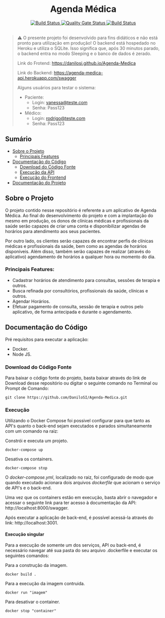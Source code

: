 <div align="center">
  <h1>Agenda Médica</h1>
</div>

<div align="center">
  <!-- Build Status -->
  <a href="https://travis-ci.org/DaniloSI/Agenda-Medica">
    <img src="https://travis-ci.org/DaniloSI/Agenda-Medica.svg?branch=master" alt="Build Status" />
  </a>
  <!-- Quality Gate Status -->
  <a href="https://sonarcloud.io/dashboard?id=DaniloSI_Agenda-Medica">
    <img src="https://sonarcloud.io/api/project_badges/measure?project=DaniloSI_Agenda-Medica&metric=alert_status" alt="Quality Gate Status" />
  </a>
  <!-- Coverage -->
  <a href="https://sonarcloud.io/dashboard?id=DaniloSI_Agenda-Medica">
    <img src="https://sonarcloud.io/api/project_badges/measure?project=DaniloSI_Agenda-Medica&metric=coverage" alt="Build Status" />
  </a>
  <br />
  <br />
</div>

> :warning: O presente projeto foi desenvolvido para fins didáticos e não está pronto para utilização em produção! O backend está hospedado no Heroku e utiliza o SQLite. Isso significa que, após 30 minutos parado, o backend entra no modo Sleeping e o banco de dados é zerado.
> 
> Link do Frotend: https://danilosi.github.io/Agenda-Medica
> 
> Link do Backend: https://agenda-medica-api.herokuapp.com/swagger
>
> Alguns usuários para testar o sistema:
>   - Paciente:
>     - Login: vanessa@teste.com
>     - Senha: Pass123
>   - Médico:
>     - Login: rodrigo@teste.com
>     - Senha: Pass123

## Sumário
- [Sobre o Projeto](https://github.com/DaniloSI/Agenda-Medica#sobre-o-projeto)
  - [Principais Features](https://github.com/DaniloSI/Agenda-Medica#principais-features)
- [Documentação do Código](https://github.com/DaniloSI/Agenda-Medica#documenta%C3%A7%C3%A3o-do-c%C3%B3digo)
  - [Download do Código Fonte](https://github.com/DaniloSI/Agenda-Medica#download-do-c%C3%B3digo-fonte)
  - [Execução da API](https://github.com/DaniloSI/Agenda-Medica#execu%C3%A7%C3%A3o-da-api)
  - [Execução do Frontend](https://github.com/DaniloSI/Agenda-Medica#execu%C3%A7%C3%A3o-do-frontend)
- [Documentação do Projeto](https://github.com/DaniloSI/Agenda-Medica/wiki)

## Sobre o Projeto

O projeto contido nesse repositório é referente a um aplicativo de Agenda Médica. Ao final do desenvolvimento do projeto e com a implantação do mesmo em produção, os donos de clínicas médicas e profissionais da saúde serão capazes de criar uma conta e disponibilizar agendas de horários para atendimento aos seus pacientes.

Por outro lado, os clientes serão capazes de encontrar perfis de clínicas médicas e profissionais da saúde, bem como as agendas de horários disponíveis. Além disso, também serão capazes de realizar (através do aplicativo) agendamento de horários a qualquer hora ou momento do dia.

### Principais Features:
  - Cadastrar horários de atendimento para consultas, sessões de terapia e outros.
  - Busca refinada por consultórios, profissionais da saúde, clínicas e outros.
  - Agendar Horários.
  - Efetuar pagamento de consulta, sessão de terapia e outros pelo aplicativo, de forma antecipada e durante o agendamento.

## Documentação do Código

Pré requisitos para executar a aplicação:

  - Docker.
  - Node JS.

### Download do Código Fonte

Para baixar o código fonte do projeto, basta baixar através do link de Download desse repositório ou digitar o seguinte comando no Terminal ou Prompt de Comando:

`git clone https://github.com/DaniloSI/Agenda-Medica.git`

### Execução 

Utilizando o Docker Compose foi possivel configurar para que tanto as API's quanto o back-end sejam executados e parados  simultaneamente com um comando na raiz:

Constrói e executa um projeto.

`docker-compose up`

Desativa os containers.

`docker-compose stop`

O *docker-compose.yml*, localizado no raiz, foi configurado de modo que quando executado acionara dois arquivos *dockerfile* que  acionam o serviço de API's e o back-end.

Uma vez que os containers estão em execução, basta abrir o navegador e acessar o seguinte link para ter acesso à documentação da API: http://localhost:8000/swagger.

Após executar a aplicação de back-end, é possível acessá-la através do link: http://localhost:3001.

#### Execução singular

Para a execução de somente um dos serviços, API ou back-end, é necessário navegar até sua pasta do seu arquivo .dockerfile e executar os seguintes comandos:

Para a construção da imagem.

`docker build .`

Para a execução da imagem contruida.

`docker run "imagem"`

Para desativar o container.

`docker stop "container"`

